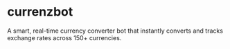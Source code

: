 # currenzbot
A smart, real-time currency converter bot that instantly converts and tracks exchange rates across 150+ currencies.
